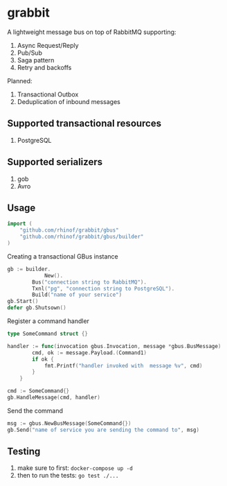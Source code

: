 
# grabbit

A lightweight message bus on top of RabbitMQ supporting:

1) Async Request/Reply
2) Pub/Sub
3) Saga pattern
4) Retry and backoffs

Planned:

1) Transactional Outbox
2) Deduplication of inbound messages


## Supported transactional resources
1) PostgreSQL
## Supported serializers
1) gob
2) Avro

## Usage

```Go
import (
	"github.com/rhinof/grabbit/gbus"
	"github.com/rhinof/grabbit/gbus/builder"
)

```


Creating a transactional GBus instance
```Go
gb := builder.
    		New().
		Bus("connection string to RabbitMQ").
		Txnl("pg", "connection string to PostgreSQL").
		Build("name of your service")
gb.Start()
defer gb.Shutsown()
```
Register a command handler

```Go
type SomeCommand struct {}

handler := func(invocation gbus.Invocation, message *gbus.BusMessage)
		cmd, ok := message.Payload.(Command1)
		if ok {
			fmt.Printf("handler invoked with  message %v", cmd)
		}
	}

cmd := SomeCommand{}
gb.HandleMessage(cmd, handler)
```

Send the command 
```Go
msg := gbus.NewBusMessage(SomeCommand{})
gb.Send("name of service you are sending the command to", msg)
```


## Testing

1) make sure to first: `docker-compose up -d`
2) then to run the tests: `go test ./...`
